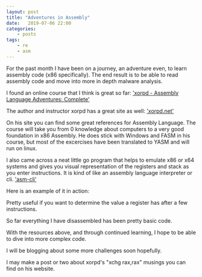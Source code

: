 ```yaml
---
layout: post
title: "Adventures in Assembly"
date:	2019-07-06 22:00
categories:
    - posts
tags:
    - re
    - asm
---
```


For the past month I have been on a journey, an adventure even, to learn assembly code (x86 specifically).
The end result is to be able to read assembly code and move into more in depth malware analysis.

I found an online course that I think is great so far:
['xorpd - Assembly Language Adventures: Complete'](https://www.udemy.com/x86-asm-foundations/?couponCode=xorpd_website_20)

The author and instructor xorpd has a great site as well:
['xorpd.net'](https://www.xorpd.net/)

On his site you can find some great references for Assembly Language.
The course will take you from 0 knowledge about computers to a very good foundation in x86 Assembly.
He does stick with Windows and FASM in his course, but most of the excercises have been translated to YASM and will run on linux.

I also came across a neat little go program that helps to emulate x86 or x64 systems and gives you visual representation of the registers and stack as you enter instructions.
It is kind of like an assembly language interpreter or cli.
['asm-cli'](https://github.com/cch123/asm-cli)

Here is an example of it in action:

<script id="asciicast-sIksRB2w7zWKa17ruIkqVjOyI" src="https://asciinema.org/a/sIksRB2w7zWKa17ruIkqVjOyI.js" async></script>

Pretty useful if you want to determine the value a register has after a few instructions.

So far everything I have disassembled has been pretty basic code.

With the resources above, and through continued learning, I hope to be able to dive into more complex code.

I will be blogging about some more challenges soon hopefully.

I may make a post or two about xorpd's "xchg rax,rax" musings you can find on his website.